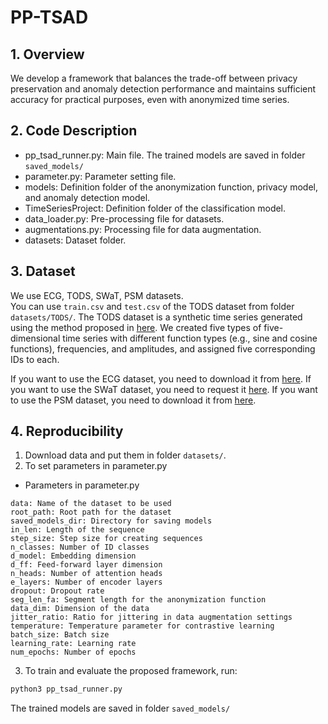 # **PP-TSAD**

## 1. Overview
We develop a framework that balances the trade-off between privacy preservation and anomaly detection performance and maintains sufficient accuracy for practical purposes, even with anonymized time series.

## 2. Code Description
- pp_tsad_runner.py: Main file. The trained models are saved in folder `saved_models/`
- parameter.py: Parameter setting file.
- models: Definition folder of the anonymization function, privacy model, and anomaly detection model.
- TimeSeriesProject: Definition folder of the classification model.
- data_loader.py: Pre-processing file for datasets.
- augmentations.py: Processing file for data augmentation.
- datasets: Dataset folder.

## 3. Dataset
We use ECG, TODS, SWaT, PSM datasets.  
You can use `train.csv` and `test.csv` of the TODS dataset from folder `datasets/TODS/`.
The TODS dataset is a synthetic time series generated using the method proposed in [here](https://datasets-benchmarks-proceedings.neurips.cc/paper_files/paper/2021/file/ec5decca5ed3d6b8079e2e7e7bacc9f2-Paper-round1.pdf).
We created five types of five-dimensional time series with different function types (e.g., sine and cosine functions), frequencies, and amplitudes, and assigned five corresponding IDs to each.

If you want to use the ECG dataset, you need to download it from [here](https://physionet.org/content/mitdb/1.0.0/).
If you want to use the SWaT dataset, you need to request it [here](https://itrust.sutd.edu.sg/itrust-labs_datasets/).
If you want to use the PSM dataset, you need to download it from [here](https://drive.google.com/drive/folders/1RaIJQ8esoWuhyphhmMaH-VCDh-WIluRR).

## 4. Reproducibility
1. Download data and put them in folder `datasets/`.
2. To set parameters in parameter.py
- Parameters in parameter.py
```
data: Name of the dataset to be used
root_path: Root path for the dataset
saved_models_dir: Directory for saving models
in_len: Length of the sequence
step_size: Step size for creating sequences
n_classes: Number of ID classes
d_model: Embedding dimension
d_ff: Feed-forward layer dimension
n_heads: Number of attention heads
e_layers: Number of encoder layers
dropout: Dropout rate
seg_len_fa: Segment length for the anonymization function
data_dim: Dimension of the data
jitter_ratio: Ratio for jittering in data augmentation settings
temperature: Temperature parameter for contrastive learning
batch_size: Batch size
learning_rate: Learning rate
num_epochs: Number of epochs
```
3. To train and evaluate the proposed framework, run:  
```python
python3 pp_tsad_runner.py
```
The trained models are saved in folder `saved_models/`
